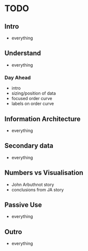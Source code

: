 # TODO

## Intro

* everything


## Understand

* everything

### Day Ahead
* intro
* sizing/position of data
* focused order curve
* labels on order curve


## Information Architecture

* everything

## Secondary data

* everything


## Numbers vs Visualisation

* John Arbuthnot story
* conclusions from JA story


## Passive Use

* everything


## Outro

* everything
